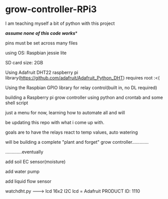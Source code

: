 # grow-controller-RPi3

I am teaching myself a bit of python with this project

*********assume none of this code works**********

pins must be set across many files

using OS: Raspbian jessie lite

SD card size: 2GB

Using Adafruit DHT22 raspberry pi library(https://github.com/adafruit/Adafruit_Python_DHT) requires root :<(

Using the Raspbian GPIO library for relay control(built in, no DL required) 


building a Raspberry pi grow controller using python and crontab and some shell script

just a menu for now, learning how to automate all and will

be updating this repo with what i come up with.

goals are to have the relays react to temp values, auto watering



will be building a complete "plant and forget" grow controller.............

.............eventually
 
add soil EC sensor(moisture)

add water pump

add liquid flow sensor

watchdht.py ---> lcd 16x2 I2C lcd =  Adafruit PRODUCT ID: 1110 

